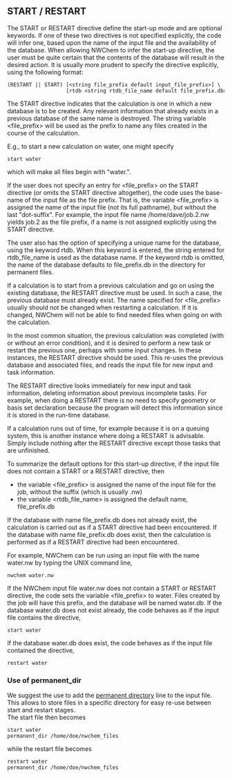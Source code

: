 
## START / RESTART

The START or RESTART directive define the start-up mode and are optional
keywords. If one of these two directives is not specified explicitly,
the code will infer one, based upon the name of the input file and the
availability of the database. When allowing NWChem to infer the start-up
directive, the user must be quite certain that the contents of the
database will result in the desired action. It is usually more prudent
to specify the directive explicitly, using the following
format:
```
(RESTART || START) [<string file_prefix default input_file_prefix>] \  
                   [rtdb <string rtdb_file_name default file_prefix.db>]
```
The START directive indicates that the calculation is one in which a new
database is to be created. Any relevant information that already exists
in a previous database of the same name is destroyed. The string
variable <file_prefix> will be used as the prefix to name any files
created in the course of the calculation.

E.g., to start a new calculation on water, one might specify
```
start water
```
which will make all files begin with "water.".

If the user does not specify an entry for <file_prefix> on the START
directive (or omits the START directive altogether), the code uses the
base-name of the input file as the file prefix. That is, the variable
<file_prefix> is assigned the name of the input file (not its full
pathname), but without the last "dot-suffix". For example, the input
file name /home/dave/job.2.nw yields job.2 as the file prefix, if a name
is not assigned explicitly using the START directive.

The user also has the option of specifying a unique name for the
database, using the keyword rtdb. When this keyword is entered, the
string entered for rtdb\_file\_name is used as the database name. If the
keyword rtdb is omitted, the name of the database defaults to
file\_prefix.db in the directory for permanent files.

If a calculation is to start from a previous calculation and go on using
the existing database, the RESTART directive must be used. In such a
case, the previous database must already exist. The name specified for
<file_prefix> usually should not be changed when restarting a
calculation. If it is changed, NWChem will not be able to find needed
files when going on with the calculation.

In the most common situation, the previous calculation was completed
(with or without an error condition), and it is desired to perform a new
task or restart the previous one, perhaps with some input changes. In
these instances, the RESTART directive should be used. This re-uses the
previous database and associated files, and reads the input file for new
input and task information.

The RESTART directive looks immediately for new input and task
information, deleting information about previous incomplete tasks. For
example, when doing a RESTART there is no need to specify geometry or
basis set declaration because the program will detect this information
since it is stored in the run-time database.

If a calculation runs out of time, for example because it is on a
queuing system, this is another instance where doing a RESTART is
advisable. Simply include nothing after the RESTART directive except
those tasks that are unfinished.

To summarize the default options for this start-up directive, if the
input file does not contain a START or a RESTART directive, then

  - the variable <file_prefix> is assigned the name of the input file
    for the job, without the suffix (which is usually .nw)
  - the variable <rtdb_file_name> is assigned the default name,
    file\_prefix.db

If the database with name file\_prefix.db does not already exist, the
calculation is carried out as if a START directive had been encountered.
If the database with name file\_prefix.db does exist, then the
calculation is performed as if a RESTART directive had been encountered.

For example, NWChem can be run using an input file with the name
water.nw by typing the UNIX command line,
```
nwchem water.nw
```
If the NWChem input file water.nw does not contain a START or RESTART
directive, the code sets the variable <file_prefix> to water. Files
created by the job will have this prefix, and the database will be named
water.db. If the database water.db does not exist already, the code
behaves as if the input file contains the directive,
```
start water
```
If the database water.db does exist, the code behaves as if the input
file contained the directive,
```
restart water
```
### Use of permanent_dir
We suggest the use to add the [permanent directory](#Permanent_Dir "wikilink") line to the input file. This allows to store files in a specific directory for easy re-use between start and restart stages.  
The start file then becomes

```
start water
permanent_dir /home/doe/nwchem_files
```
while the restart file  becomes
```
restart water
permanent_dir /home/doe/nwchem_files
```